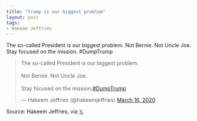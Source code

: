 ```yaml
---
title: "Trump is our biggest problem"
layout: post
tags:
- Hakeem Jeffries
---
```


The so-called President is our biggest problem. Not Bernie. Not Uncle Joe. Stay focused on the mission. #DumpTrump

<blockquote class="twitter-tweet"><p lang="en" dir="ltr">The so-called President is our biggest problem.<br><br>Not Bernie. Not Uncle Joe.<br><br>Stay focused on the mission.<a href="https://twitter.com/hashtag/DumpTrump?src=hash&amp;ref_src=twsrc%5Etfw">#DumpTrump</a></p>&mdash; Hakeem Jeffries (@hakeemjeffries) <a href="https://twitter.com/hakeemjeffries/status/1239356287445610502?ref_src=twsrc%5Etfw">March 16, 2020</a></blockquote> <script async src="https://platform.twitter.com/widgets.js" charset="utf-8"></script>

Source: Hakeem Jeffries, via [&#x1D54F;](https://x.com)
